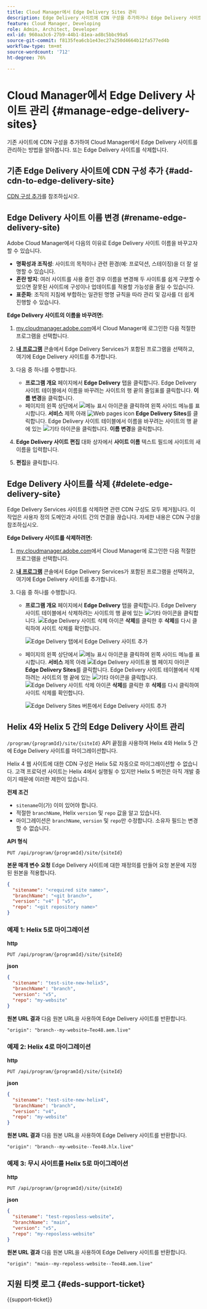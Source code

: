 ```yaml
---
title: Cloud Manager에서 Edge Delivery Sites 관리
description: Edge Delivery 사이트에 CDN 구성을 추가하거나 Edge Delivery 사이트를 삭제하는 방법을 알아봅니다.
feature: Cloud Manager, Developing
role: Admin, Architect, Developer
exl-id: 960aa3c6-27b9-44b1-81ea-ad8c5bbc99a5
source-git-commit: f8135fea6cb1e43ec27a250d4664b12fa577ed4b
workflow-type: tm+mt
source-wordcount: '712'
ht-degree: 76%

---
```


# Cloud Manager에서 Edge Delivery 사이트 관리 {#manage-edge-delivery-sites}

기존 사이트에 CDN 구성을 추가하여 Cloud Manager에서 Edge Delivery 사이트를 관리하는 방법을 알아봅니다. 또는 Edge Delivery 사이트를 삭제합니다.

## 기존 Edge Delivery 사이트에 CDN 구성 추가 {#add-cdn-to-edge-delivery-site}

[CDN 구성 추가](/help/implementing/cloud-manager/cdn-configurations/add-cdn-config.md)를 참조하십시오.

## Edge Delivery 사이트 이름 변경 (#rename-edge-delivery-site)

Adobe Cloud Manager에서 다음의 이유로 Edge Delivery 사이트 이름을 바꾸고자 할 수 있습니다.

* **명확성과 조직성**: 사이트의 목적이나 관련 환경(예: 프로덕션, 스테이징)을 더 잘 설명할 수 있습니다.
* **혼란 방지**: 여러 사이트를 사용 중인 경우 이름을 변경해 두 사이트를 쉽게 구분할 수 있으면 잘못된 사이트에 구성이나 업데이트를 적용할 가능성을 줄일 수 있습니다.
* **표준화**: 조직의 지침에 부합하는 일관된 명명 규칙을 따라 관리 및 감사를 더 쉽게 진행할 수 있습니다.

**Edge Delivery 사이트의 이름을 바꾸려면:**

1. [my.cloudmanager.adobe.com](https://my.cloudmanager.adobe.com/)에서 Cloud Manager에 로그인한 다음 적절한 프로그램을 선택합니다.
1. **[내 프로그램](/help/implementing/cloud-manager/navigation.md#my-programs)** 콘솔에서 Edge Delivery Services가 포함된 프로그램을 선택하고, 여기에 Edge Delivery 사이트를 추가합니다.
1. 다음 중 하나를 수행합니다.

   * **프로그램 개요** 페이지에서 **Edge Delivery** 탭을 클릭합니다. Edge Delivery 사이트 테이블에서 이름을 바꾸려는 사이트의 행 끝의 줄임표를 클릭합니다.
**이름 변경**&#x200B;을 클릭합니다.
   * 페이지의 왼쪽 상단에서 ![메뉴 표시 아이콘](https://spectrum.adobe.com/static/icons/workflow_18/Smock_ShowMenu_18_N.svg)을 클릭하여 왼쪽 사이드 메뉴를 표시합니다. **서비스** 제목 아래 ![Web pages icon](https://spectrum.adobe.com/static/icons/workflow_18/Smock_WebPages_18_N.svg) **Edge Delivery Sites**를 클릭합니다.
Edge Delivery 사이트 테이블에서 이름을 바꾸려는 사이트의 행 끝에 있는 ![기타 아이콘](https://spectrum.adobe.com/static/icons/workflow_18/Smock_More_18_N.svg)을 클릭합니다. **이름 변경**&#x200B;을 클릭합니다.

1. **Edge Delivery 사이트 편집** 대화 상자에서 **사이트 이름** 텍스트 필드에 사이트의 새 이름을 입력합니다.

1. **편집**&#x200B;을 클릭합니다.

## Edge Delivery 사이트를 삭제 {#delete-edge-delivery-site}

Edge Delivery Services 사이트를 삭제하면 관련 CDN 구성도 모두 제거됩니다. 이 작업은 사용자 정의 도메인과 사이트 간의 연결을 끊습니다. 자세한 내용은 CDN 구성을 참조하십시오. <!-- https://wiki.corp.adobe.com/display/DMSArchitecture/%5BKT%5D+Cloud+Manager+2024.9.0+Release -->

**Edge Delivery 사이트를 삭제하려면:**

1. [my.cloudmanager.adobe.com](https://my.cloudmanager.adobe.com/)에서 Cloud Manager에 로그인한 다음 적절한 프로그램을 선택합니다.
1. **[내 프로그램](/help/implementing/cloud-manager/navigation.md#my-programs)** 콘솔에서 Edge Delivery Services가 포함된 프로그램을 선택하고, 여기에 Edge Delivery 사이트를 추가합니다.
1. 다음 중 하나를 수행합니다.

   * **프로그램 개요** 페이지에서 **Edge Delivery** 탭을 클릭합니다. Edge Delivery 사이트 테이블에서 삭제하려는 사이트의 행 끝에 있는 ![기타 아이콘](https://spectrum.adobe.com/static/icons/workflow_18/Smock_More_18_N.svg)을 클릭합니다.
![Edge Delivery 사이트 삭제 아이콘](https://spectrum.adobe.com/static/icons/workflow_18/Smock_Delete_18_N.svg) **삭제**&#x200B;를 클릭한 후 **삭제**&#x200B;를 다시 클릭하여 사이트 삭제를 확인합니다.

     ![Edge Delivery 탭에서 Edge Delivery 사이트 추가](/help/implementing/cloud-manager/assets/cm-eds-delete1.png)

   * 페이지의 왼쪽 상단에서 ![메뉴 표시 아이콘](https://spectrum.adobe.com/static/icons/workflow_18/Smock_ShowMenu_18_N.svg)을 클릭하여 왼쪽 사이드 메뉴를 표시합니다. **서비스** 제목 아래 ![Edge Delivery 사이트용 웹 페이지 아이콘](https://spectrum.adobe.com/static/icons/workflow_18/Smock_WebPages_18_N.svg) **Edge Delivery Sites**를 클릭합니다.
Edge Delivery 사이트 테이블에서 삭제하려는 사이트의 행 끝에 있는 ![기타 아이콘](https://spectrum.adobe.com/static/icons/workflow_18/Smock_More_18_N.svg)을 클릭합니다. ![Edge Delivery 사이트 삭제 아이콘](https://spectrum.adobe.com/static/icons/workflow_18/Smock_Delete_18_N.svg) **삭제**&#x200B;를 클릭한 후 **삭제**&#x200B;를 다시 클릭하여 사이트 삭제를 확인합니다.

     ![Edge Delivery Sites 버튼에서 Edge Delivery 사이트 추가](/help/implementing/cloud-manager/assets/cm-eds-delete2.png)

## Helix 4와 Helix 5 간의 Edge Delivery 사이트 관리

`/program/{programId}/site/{siteId}` API 끝점을 사용하여 Helix 4와 Helix 5 간에 Edge Delivery 사이트를 마이그레이션합니다.

Helix 4 웹 사이트에 대한 CDN 구성은 Helix 5로 자동으로 마이그레이션할 수 없습니다. 고객 프로덕션 사이트는 Helix 4에서 실행될 수 있지만 Helix 5 버전은 아직 개발 중이기 때문에 이러한 제한이 있습니다.

**전제 조건**

* `sitename`이(가) 이미 있어야 합니다.
* 적절한 `branchName`, Helix `version` 및 `repo` 값을 알고 있습니다.
* 마이그레이션은 `branchName`, `version` 및 `repo`만 수정합니다. 소유자 필드는 변경할 수 없습니다.

**API 형식**

```http
PUT /api/program/{programId}/site/{siteId}
```

**본문 매개 변수 요청**
Edge Delivery 사이트에 대한 재정의를 만들어 요청 본문에 지정된 원본을 적용합니다.

```json
{
  "sitename": "<required site name>",
  "branchName": "<git branch>",
  "version": "v4" | "v5",
  "repo": "<git repository name>"
}
```

### 예제 1: Helix 5로 마이그레이션

**http**

```http
PUT /api/program/{programId}/site/{siteId}
```

**json**

```json
{
  "sitename": "test-site-new-helix5",
  "branchName": "branch",
  "version": "v5",
  "repo": "my-website"
}
```

**원본 URL 결과**
다음 원본 URL을 사용하여 Edge Delivery 사이트를 반환합니다.

`"origin": "branch--my-website–Teo48.aem.live"`


### 예제 2: Helix 4로 마이그레이션

**http**

```http
PUT /api/program/{programId}/site/{siteId}
```

**json**

```json
{
  "sitename": "test-site-new-helix4",
  "branchName": "branch",
  "version": "v4",
  "repo": "my-website"
}
```

**원본 URL 결과**
다음 원본 URL을 사용하여 Edge Delivery 사이트를 반환합니다.

`"origin": "branch--my-website--Teo48.hlx.live"`

### 예제 3: 무시 사이트를 Helix 5로 마이그레이션

**http**

```http
PUT /api/program/{programId}/site/{siteId}
```

**json**

```json
{
  "sitename": "test-reposless-website",
  "branchName": "main",
  "version": "v5",
  "repo": "my-reposless-website"
}
```

**원본 URL 결과**
다음 원본 URL을 사용하여 Edge Delivery 사이트를 반환합니다.

`"origin": "main--my-repoless-website--Teo48.aem.live"`

## 지원 티켓 로그 {#eds-support-ticket}

{{support-ticket}}
